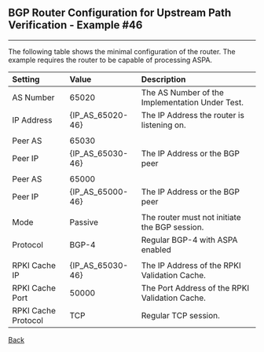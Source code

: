 ## BGP Router Configuration for Upstream Path Verification - Example #46
---
The following table shows the minimal configuration of the router. The example
requires the router to be capable of processing ASPA.

| Setting    | Value | Description                                             |
| :--------- | :---- | :------------------------------------------------------ | 
| AS Number  | 65020 |  The AS Number of the Implementation Under Test.        |
| IP Address | {IP_AS_65020-46} | The IP Address the router is listening on.   |
|            |       |                                                         |
| Peer AS    | 65030 |                                                         |
| Peer IP    | {IP_AS_65030-46} | The IP Address or the BGP peer               | 
|            |       |                                                         |
| Peer AS    | 65000 |                                                         |
| Peer IP    | {IP_AS_65000-46} | The IP Address or the BGP peer               | 
|            |       |                                                         |
| Mode       | Passive | The router must not initiate the BGP session.         |
| Protocol   | BGP-4 | Regular BGP-4 with ASPA enabled                         |
|            |       |                                                         |
| RPKI Cache IP | {IP_AS_65030-46} | The IP Address of the RPKI Validation Cache.|
| RPKI Cache Port | 50000 | The Port Address of the RPKI Validation Cache.     |
| RPKI Cache Protocol | TCP | Regular TCP session.                             |

[Back](exp46.README.tpl.md)
